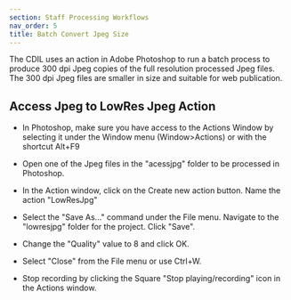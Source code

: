 ```yaml
---
section: Staff Processing Workflows
nav_order: 5
title: Batch Convert Jpeg Size
---
```


The CDIL uses an action in Adobe Photoshop to run a batch process to produce 300 dpi Jpeg copies of the full resolution processed Jpeg files. The 300 dpi Jpeg files are smaller in size and suitable for web publication.

## Access Jpeg to LowRes Jpeg Action

- In Photoshop, make sure you have access to the Actions Window by selecting it under the Window menu (Window>Actions) or with the shortcut Alt+F9

- Open one of the Jpeg files in the "acessjpg" folder to be processed in Photoshop.

- In the Action window, click on the Create new action button. Name the action "LowResJpg"

- Select the "Save As…" command under the File menu. Navigate to the "lowresjpg" folder for the project. Click "Save".

- Change the "Quality" value to 8 and click OK.

- Select "Close" from the File menu or use Ctrl+W.

- Stop recording by clicking the Square "Stop playing/recording" icon in the Actions window.
